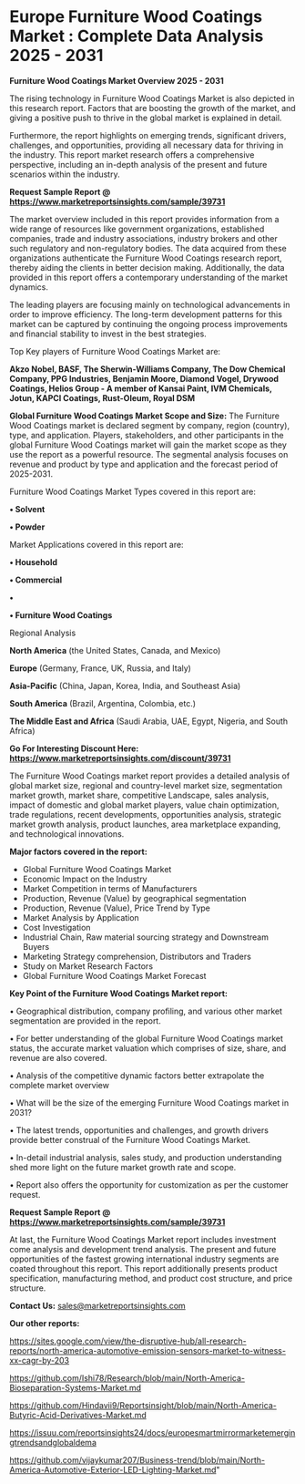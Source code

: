 # Europe Furniture Wood Coatings Market : Complete Data Analysis 2025 - 2031

<Strong> Furniture Wood Coatings Market Overview 2025 - 2031</strong>

The rising technology in Furniture Wood Coatings Market is also depicted in this research report. Factors that are boosting the growth of the market, and giving a positive push to thrive in the global market is explained in detail.

Furthermore, the report highlights on emerging trends, significant drivers, challenges, and opportunities, providing all necessary data for thriving in the industry. This report market research offers a comprehensive perspective, including an in-depth analysis of the present and future scenarios within the industry.

<strong>Request Sample Report @ <a href=https://www.marketreportsinsights.com/sample/39731>https://www.marketreportsinsights.com/sample/39731</a></strong>

The market overview included in this report provides information from a wide range of resources like government organizations, established companies, trade and industry associations, industry brokers and other such regulatory and non-regulatory bodies. The data acquired from these organizations authenticate the Furniture Wood Coatings research report, thereby aiding the clients in better decision making. Additionally, the data provided in this report offers a contemporary understanding of the market dynamics.

The leading players are focusing mainly on technological advancements in order to improve efficiency. The long-term development patterns for this market can be captured by continuing the ongoing process improvements and financial stability to invest in the best strategies.

Top Key players of Furniture Wood Coatings Market are:

<strong>Akzo Nobel, BASF, The Sherwin-Williams Company, The Dow Chemical Company, PPG Industries, Benjamin Moore, Diamond Vogel, Drywood Coatings, Helios Group - A member of Kansai Paint, IVM Chemicals, Jotun, KAPCI Coatings, Rust-Oleum, Royal DSM</strong>

<strong><b>Global Furniture Wood Coatings Market Scope and Size:</b></strong>
The Furniture Wood Coatings market is declared segment by company, region (country), type, and application. Players, stakeholders, and other participants in the global Furniture Wood Coatings market will gain the market scope as they use the report as a powerful resource. The segmental analysis focuses on revenue and product by type and application and the forecast period of 2025-2031.

Furniture Wood Coatings Market Types covered in this report are:

<strong>•  Solvent

•  Powder</strong>

Market Applications covered in this report are:

<strong>•  Household

•  Commercial

•  

•  Furniture Wood Coatings</strong> 

Regional Analysis

<strong>North America</strong> (the United States, Canada, and Mexico)

<strong>Europe</strong> (Germany, France, UK, Russia, and Italy)

<strong>Asia-Pacific</strong> (China, Japan, Korea, India, and Southeast Asia)

<strong>South America</strong> (Brazil, Argentina, Colombia, etc.)

<strong>The Middle East and Africa</strong> (Saudi Arabia, UAE, Egypt, Nigeria, and South Africa)

<strong>Go For Interesting Discount Here: <a href=https://www.marketreportsinsights.com/discount/39731>https://www.marketreportsinsights.com/discount/39731</a></strong>

The Furniture Wood Coatings market report provides a detailed analysis of global market size, regional and country-level market size, segmentation market growth, market share, competitive Landscape, sales analysis, impact of domestic and global market players, value chain optimization, trade regulations, recent developments, opportunities analysis, strategic market growth analysis, product launches, area marketplace expanding, and technological innovations.

<strong><b>Major factors covered in the report:</b></strong>
<ul>
  <li>Global Furniture Wood Coatings Market </li>
  <li>Economic Impact on the Industry</li>
  <li>Market Competition in terms of Manufacturers</li>
  <li>Production, Revenue (Value) by geographical segmentation</li>
  <li>Production, Revenue (Value), Price Trend by Type</li>
  <li>Market Analysis by Application</li>
  <li>Cost Investigation</li>
  <li>Industrial Chain, Raw material sourcing strategy and Downstream Buyers</li>
  <li>Marketing Strategy comprehension, Distributors and Traders</li>
  <li>Study on Market Research Factors</li>
  <li>Global Furniture Wood Coatings Market Forecast</li>
</ul>

<strong><b>Key Point of the Furniture Wood Coatings Market report:</b></strong>

• Geographical distribution, company profiling, and various other market segmentation are provided in the report.

• For better understanding of the global Furniture Wood Coatings market status, the accurate market valuation which comprises of size, share, and revenue are also covered.

• Analysis of the competitive dynamic factors better extrapolate the complete market overview

• What will be the size of the emerging Furniture Wood Coatings market in 2031?

• The latest trends, opportunities and challenges, and growth drivers provide better construal of the Furniture Wood Coatings Market.

• In-detail industrial analysis, sales study, and production understanding shed more light on the future market growth rate and scope.

• Report also offers the opportunity for customization as per the customer request.

<strong>Request Sample Report @ <a href=https://www.marketreportsinsights.com/sample/39731>https://www.marketreportsinsights.com/sample/39731</a></strong>

At last, the Furniture Wood Coatings Market report includes investment come analysis and development trend analysis. The present and future opportunities of the fastest growing international industry segments are coated throughout this report. This report additionally presents product specification, manufacturing method, and product cost structure, and price structure.

<strong>Contact Us:</strong>
sales@marketreportsinsights.com

<strong>Our other reports:</strong>

<a href=https://sites.google.com/view/the-disruptive-hub/all-research-reports/north-america-automotive-emission-sensors-market-to-witness-xx-cagr-by-203>https://sites.google.com/view/the-disruptive-hub/all-research-reports/north-america-automotive-emission-sensors-market-to-witness-xx-cagr-by-203</a>

<a href=https://github.com/Ishi78/Research/blob/main/North-America-Bioseparation-Systems-Market.md>https://github.com/Ishi78/Research/blob/main/North-America-Bioseparation-Systems-Market.md</a>

<a href=https://github.com/Hindavii9/Reportsinsight/blob/main/North-America-Butyric-Acid-Derivatives-Market.md>https://github.com/Hindavii9/Reportsinsight/blob/main/North-America-Butyric-Acid-Derivatives-Market.md</a>

<a href=https://issuu.com/reportsinsights24/docs/europesmartmirrormarketemergingtrendsandglobaldema>https://issuu.com/reportsinsights24/docs/europesmartmirrormarketemergingtrendsandglobaldema</a>

<a href=https://github.com/vijaykumar207/Business-trend/blob/main/North-America-Automotive-Exterior-LED-Lighting-Market.md>https://github.com/vijaykumar207/Business-trend/blob/main/North-America-Automotive-Exterior-LED-Lighting-Market.md</a>"
